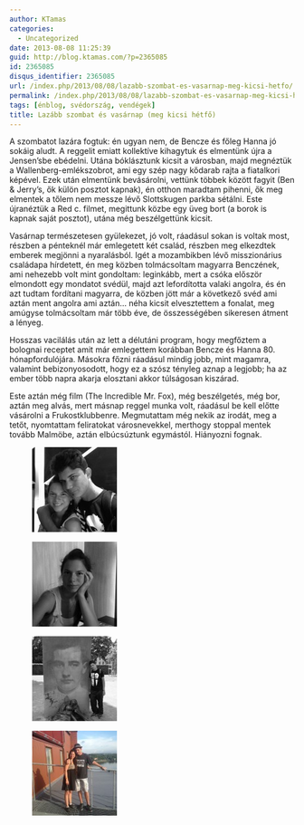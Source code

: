 ```yaml
---
author: KTamas
categories:
  - Uncategorized
date: 2013-08-08 11:25:39
guid: http://blog.ktamas.com/?p=2365085
id: 2365085
disqus_identifier: 2365085
url: /index.php/2013/08/08/lazabb-szombat-es-vasarnap-meg-kicsi-hetfo/
permalink: /index.php/2013/08/08/lazabb-szombat-es-vasarnap-meg-kicsi-hetfo/
tags: [énblog, svédország, vendégek]
title: Lazább szombat és vasárnap (meg kicsi hétfő)
---
```


A szombatot lazára fogtuk: én ugyan nem, de Bencze és főleg Hanna jó sokáig aludt. A reggelit emiatt kollektíve kihagytuk és elmentünk újra a Jensen&#8217;sbe ebédelni. Utána bóklásztunk kicsit a városban, majd megnéztük a Wallenberg-emlékszobrot, ami egy szép nagy kődarab rajta a fiatalkori képével. Ezek után elmentünk bevásárolni, vettünk többek között fagyit (Ben & Jerry&#8217;s, ők külön posztot kapnak), én otthon maradtam pihenni, ők meg elmentek a tőlem nem messze lévő Slottskugen parkba sétálni. Este újranéztük a Red c. filmet, megittunk közbe egy üveg bort (a borok is kapnak saját posztot), utána még beszélgettünk kicsit.

Vasárnap természetesen gyülekezet, jó volt, ráadásul sokan is voltak most, részben a pénteknél már emlegetett két család, részben meg elkezdtek emberek megjönni a nyaralásból. Igét a mozambikben lévő misszionárius családapa hírdetett, én meg közben tolmácsoltam magyarra Benczének, ami nehezebb volt mint gondoltam: leginkább, mert a csóka először elmondott egy mondatot svédül, majd azt lefordította valaki angolra, és én azt tudtam fordítani magyarra, de közben jött már a következő svéd ami aztán ment angolra ami aztán&#8230; néha kicsit elvesztettem a fonalat, meg amúgyse tolmácsoltam már több éve, de összességében sikeresen átment a lényeg.

Hosszas vacilálás után az lett a délutáni program, hogy megfőztem a bolognai receptet amit már emlegettem korábban Bencze és Hanna 80. hónapfordulójára. Másokra főzni ráadásul mindig jobb, mint magamra, valamint bebizonyosodott, hogy ez a szósz tényleg aznap a legjobb; ha az ember több napra akarja elosztani akkor túlságosan kiszárad.

Este aztán még film (The Incredible Mr. Fox), még beszélgetés, még bor, aztán meg alvás, mert másnap reggel munka volt, ráadásul be kell előtte vásárolni a Frukostklubbenre. Megmutattam még nekik az irodát, meg a tetőt, nyomtattam feliratokat városnevekkel, merthogy stoppal mentek tovább Malmöbe, aztán elbúcsúztunk egymástól. Hiányozni fognak.

<div id='gallery-13' class='gallery galleryid-2365085 gallery-columns-3 gallery-size-thumbnail'>
  <figure class='gallery-item'> 
  
  <div class='gallery-icon landscape'>
    <a href='/wp-content/uploads/2013/08/2013-07-27-12.38.40.jpg'><img width="150" height="150" src="/wp-content/uploads/2013/08/2013-07-27-12.38.40-150x150.jpg" class="attachment-thumbnail size-thumbnail" alt="" /></a>
  </div></figure><figure class='gallery-item'> 
  
  <div class='gallery-icon landscape'>
    <a href='/wp-content/uploads/2013/08/2013-07-27-12.56.53.jpg'><img width="150" height="150" src="/wp-content/uploads/2013/08/2013-07-27-12.56.53-150x150.jpg" class="attachment-thumbnail size-thumbnail" alt="" /></a>
  </div></figure><figure class='gallery-item'> 
  
  <div class='gallery-icon portrait'>
    <a href='/wp-content/uploads/2013/08/2013-07-27-14.54.06.jpg'><img width="150" height="150" src="/wp-content/uploads/2013/08/2013-07-27-14.54.06-150x150.jpg" class="attachment-thumbnail size-thumbnail" alt="" /></a>
  </div></figure><figure class='gallery-item'> 
  
  <div class='gallery-icon landscape'>
    <a href='/wp-content/uploads/2013/08/2013-07-29-08.03.56.jpg'><img width="150" height="150" src="/wp-content/uploads/2013/08/2013-07-29-08.03.56-150x150.jpg" class="attachment-thumbnail size-thumbnail" alt="" /></a>
  </div></figure>
</div>
